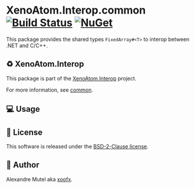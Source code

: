 # XenoAtom.Interop.common [![Build Status](https://github.com/XenoAtom/XenoAtom.Interop/actions/workflows/ci_build_common.yml/badge.svg)](https://github.com/XenoAtom/XenoAtom.Interop/actions/workflows/ci_build_common.yml) [![NuGet](https://img.shields.io/nuget/v/XenoAtom.Interop.common.svg)](https://www.nuget.org/packages/XenoAtom.Interop.common/)

This package provides the shared types `FixedArray#<T>` to interop between .NET and C/C++.

## ♻️ XenoAtom.Interop

This package is part of the [XenoAtom.Interop](https://github.com/XenoAtom/XenoAtom.Interop) project.

For more information, see [common](https://github.com/XenoAtom/Interop).
## 💻 Usage



## 🪪 License

This software is released under the [BSD-2-Clause license](https://opensource.org/licenses/BSD-2-Clause). 

## 🤗 Author

Alexandre Mutel aka [xoofx](https://xoofx.github.io).
